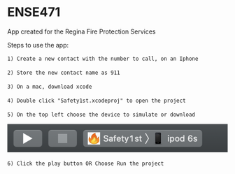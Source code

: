 # ENSE471
App created for the Regina Fire Protection Services

Steps to use the app:

	1) Create a new contact with the number to call, on an Iphone
  
	2) Store the new contact name as 911 
  
 	3) On a mac, download xcode
  
	4) Double click "Safety1st.xcodeproj" to open the project
  
	5) On the top left choose the device to simulate or download
![](screenShot.png)
	
	6) Click the play button OR Choose Run the project
